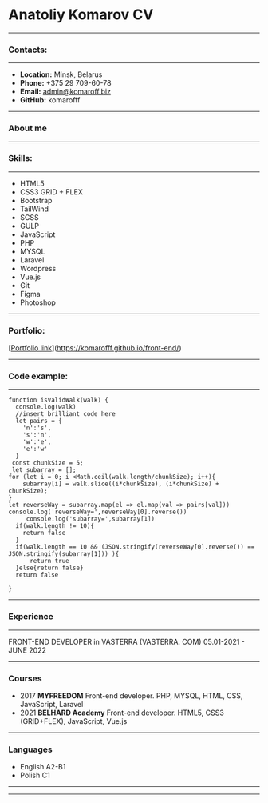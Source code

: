 # Anatoliy Komarov CV
****
### Contacts:
****
* **Location:** Minsk, Belarus
* **Phone:** +375 29 709-60-78
* **Email:** admin@komaroff.biz
* **GitHub:** komarofff
****
### About me

****
### Skills:
****
*	HTML5
*	CSS3 GRID + FLEX
*	Bootstrap
*	TailWind
*	SCSS
*	GULP
*	JavaScript
*	PHP
*	MYSQL
*	Laravel
*	Wordpress
*	Vue.js
*	Git
*	Figma
*	Photoshop
****
### Portfolio:
[[Portfolio link](https://komarofff.github.io/front-end/)](https://komarofff.github.io/front-end/)
****
### Code example:
****
```
function isValidWalk(walk) {
  console.log(walk)
  //insert brilliant code here
  let pairs = {
    'n':'s',
    's':'n',
    'w':'e',
    'e':'w'
  }
 const chunkSize = 5;
 let subarray = [];
for (let i = 0; i <Math.ceil(walk.length/chunkSize); i++){
    subarray[i] = walk.slice((i*chunkSize), (i*chunkSize) + chunkSize);
}
let reverseWay = subarray.map(el => el.map(val => pairs[val]))   
console.log('reverseWay=',reverseWay[0].reverse())
     console.log('subarray=',subarray[1])
  if(walk.length != 10){
    return false
  }
  if(walk.length == 10 && (JSON.stringify(reverseWay[0].reverse()) == JSON.stringify(subarray[1])) ){   
      return true
  }else{return false}
  return false
  
}
```
****
### Experience
****
FRONT-END DEVELOPER  in  VASTERRA  (VASTERRA. COM)     05.01-2021 - JUNE 2022  
****
### Courses
*  2017    **MYFREEDOM**
Front-end developer. PHP, MYSQL, HTML, CSS, JavaScript, Laravel
* 2021   **BELHARD Academy**
Front-end developer. HTML5, CSS3 (GRID+FLEX), JavaScript, Vue.js
****
### Languages
* English A2-B1
* Polish  C1
****
****
